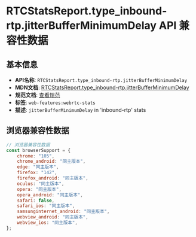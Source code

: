 # RTCStatsReport.type_inbound-rtp.jitterBufferMinimumDelay API 兼容性数据

## 基本信息

- **API名称**: `RTCStatsReport.type_inbound-rtp.jitterBufferMinimumDelay`
- **MDN文档**: [RTCStatsReport.type_inbound-rtp.jitterBufferMinimumDelay](https://developer.mozilla.org/docs/Web/API/RTCInboundRtpStreamStats/jitterBufferMinimumDelay)
- **规范文档**: [查看规范](https://w3c.github.io/webrtc-stats/#dom-rtcinboundrtpstreamstats-jitterbufferminimumdelay)
- **标签**: `web-features:webrtc-stats`
- **描述**: `jitterBufferMinimumDelay` in 'inbound-rtp' stats

## 浏览器兼容性数据

```javascript
// 浏览器兼容性数据
const browserSupport = {
    chrome: "105",
    chrome_android: "同主版本",
    edge: "同主版本",
    firefox: "142",
    firefox_android: "同主版本",
    oculus: "同主版本",
    opera: "同主版本",
    opera_android: "同主版本",
    safari: false,
    safari_ios: "同主版本",
    samsunginternet_android: "同主版本",
    webview_android: "同主版本",
    webview_ios: "同主版本",
};

```


